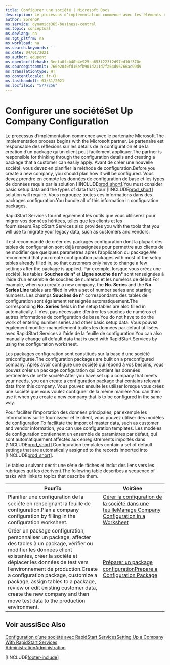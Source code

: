 ```yaml
---
title: Configurer une société | Microsoft Docs
description: Le processus d’implémentation commence avec les éléments requis par la solution Business Central. Vous regroupez toutes ces informations dans des packages configuration.
author: SorenGP
ms.service: dynamics365-business-central
ms.topic: conceptual
ms.devlang: na
ms.tgt_pltfrm: na
ms.workload: na
ms.search.keywords: ''
ms.date: 04/01/2021
ms.author: edupont
ms.openlocfilehash: 3eefa0fcb40b4e925ca653f223f2d97ed10f370e
ms.sourcegitcommit: 766e2840fd16efb901d211d7fa64d96766ac99d9
ms.translationtype: HT
ms.contentlocale: fr-CH
ms.lasthandoff: 03/31/2021
ms.locfileid: "5777256"
---
```

# <a name="set-up-company-configuration"></a><span data-ttu-id="62cf4-104">Configurer une société</span><span class="sxs-lookup"><span data-stu-id="62cf4-104">Set Up Company Configuration</span></span>
<span data-ttu-id="62cf4-105">Le processus d’implémentation commence avec le partenaire Microsoft.</span><span class="sxs-lookup"><span data-stu-id="62cf4-105">The implementation process begins with the Microsoft partner.</span></span> <span data-ttu-id="62cf4-106">Le partenaire est responsable des réflexions sur les détails de la configuration et de la création d’un package qu’un client peut facilement appliquer.</span><span class="sxs-lookup"><span data-stu-id="62cf4-106">The partner is responsible for thinking through the configuration details and creating a package that a customer can easily apply.</span></span> <span data-ttu-id="62cf4-107">Avant de créer une nouvelle société, vous devez en planifier la méthode de configuration.</span><span class="sxs-lookup"><span data-stu-id="62cf4-107">Before you create a new company, you should plan how it will be configured.</span></span> <span data-ttu-id="62cf4-108">Vous devez prendre en compte les données de configuration de base et les types de données requis par la solution [!INCLUDE[prod_short](includes/prod_short.md)].</span><span class="sxs-lookup"><span data-stu-id="62cf4-108">You must consider basic setup data and the types of data that your [!INCLUDE[prod_short](includes/prod_short.md)] solution will require.</span></span> <span data-ttu-id="62cf4-109">Vous regroupez toutes ces informations dans des packages configuration.</span><span class="sxs-lookup"><span data-stu-id="62cf4-109">You bundle all of this information in configuration packages.</span></span>

<span data-ttu-id="62cf4-110">RapidStart Services fournit également les outils que vous utiliserez pour migrer vos données héritées, telles que les clients et les fournisseurs.</span><span class="sxs-lookup"><span data-stu-id="62cf4-110">RapidStart Services also provides you with the tools that you will use to migrate your legacy data, such as customers and vendors.</span></span>  

<span data-ttu-id="62cf4-111">Il est recommandé de créer des packages configuration dont la plupart des tables de configuration sont déjà renseignées pour permettre aux clients de ne modifier que quelques paramètres après l’application du package.</span><span class="sxs-lookup"><span data-stu-id="62cf4-111">We recommend that you create configuration packages with most of the setup tables already filled in, so that customers only have to change a few settings after the package is applied.</span></span> <span data-ttu-id="62cf4-112">Par exemple, lorsque vous créez une société, les tables **Souches de n°** et **Ligne souche de n°** sont renseignées à l’aide d’un ensemble de souches de numéros et les numéros de début.</span><span class="sxs-lookup"><span data-stu-id="62cf4-112">For example, when you create a new company, the **No. Series** and the **No. Series Line** tables are filled in with a set of number series and starting numbers.</span></span> <span data-ttu-id="62cf4-113">Les champs **Souches de n°** correspondants des tables de configuration sont également renseignés automatiquement.</span><span class="sxs-lookup"><span data-stu-id="62cf4-113">The corresponding **No. Series** fields in the setup tables are also filled in automatically.</span></span> <span data-ttu-id="62cf4-114">Il n’est pas nécessaire d’entrer les souches de numéros et autres informations de configuration de base.</span><span class="sxs-lookup"><span data-stu-id="62cf4-114">You do not have to do the work of entering number series and other basic setup data.</span></span> <span data-ttu-id="62cf4-115">Vous pouvez également modifier manuellement toutes les données par défaut utilisées avec RapidStart Services à l’aide de la feuille de configuration.</span><span class="sxs-lookup"><span data-stu-id="62cf4-115">You can also manually change all default data that is used with RapidStart Services by using the configuration worksheet.</span></span>  

<span data-ttu-id="62cf4-116">Les packages configuration sont constitués sur la base d’une société préconfigurée.</span><span class="sxs-lookup"><span data-stu-id="62cf4-116">The configuration packages are built on a preconfigured company.</span></span> <span data-ttu-id="62cf4-117">Après avoir configuré une société qui répond à vos besoins, vous pouvez créer un package configuration qui contient les données pertinentes de cette société.</span><span class="sxs-lookup"><span data-stu-id="62cf4-117">After you have set up a company that meets your needs, you can create a configuration package that contains relevant data from this company.</span></span> <span data-ttu-id="62cf4-118">Vous pouvez ensuite les utiliser lorsque vous créez une société que vous voulez configurer de la même manière.</span><span class="sxs-lookup"><span data-stu-id="62cf4-118">You can then use it when you create a new company that is to be configured in the same way.</span></span>  

<span data-ttu-id="62cf4-119">Pour faciliter l’importation des données principales, par exemple les informations sur le fournisseur et le client, vous pouvez utiliser des modèles de configuration.</span><span class="sxs-lookup"><span data-stu-id="62cf4-119">To facilitate the import of master data, such as customer and vendor information, you can use configuration templates.</span></span> <span data-ttu-id="62cf4-120">Les modèles de configuration contiennent un ensemble de paramètres par défaut, qui sont automatiquement affectés aux enregistrements importés dans [!INCLUDE[prod_short](includes/prod_short.md)].</span><span class="sxs-lookup"><span data-stu-id="62cf4-120">Configuration templates contain a set of default settings that are automatically assigned to the records imported into [!INCLUDE[prod_short](includes/prod_short.md)].</span></span>

<span data-ttu-id="62cf4-121">Le tableau suivant décrit une série de tâches et inclut des liens vers les rubriques qui les décrivent.</span><span class="sxs-lookup"><span data-stu-id="62cf4-121">The following table describes a sequence of tasks with links to topics that describe them.</span></span>

|<span data-ttu-id="62cf4-122">**Pour**</span><span class="sxs-lookup"><span data-stu-id="62cf4-122">**To**</span></span>|<span data-ttu-id="62cf4-123">**Voir**</span><span class="sxs-lookup"><span data-stu-id="62cf4-123">**See**</span></span>|  
|------------|-------------|  
|<span data-ttu-id="62cf4-124">Planifier une configuration de la société en renseignant la feuille de configuration.</span><span class="sxs-lookup"><span data-stu-id="62cf4-124">Plan a company configuration by filling in the configuration worksheet.</span></span>|[<span data-ttu-id="62cf4-125">Gérer la configuration de la société dans une feuille</span><span class="sxs-lookup"><span data-stu-id="62cf4-125">Manage Company Configuration in a Worksheet</span></span>](admin-how-to-manage-company-configuration-in-a-worksheet.md)|  
|<span data-ttu-id="62cf4-126">Créer un package configuration, personnaliser un package, affecter des tables à un package, vérifier ou modifier les données client existantes, créer la société et déplacer les données de test vers l’environnement de production.</span><span class="sxs-lookup"><span data-stu-id="62cf4-126">Create a configuration package, customize a package, assign tables to a package, review or edit existing customer data, create the new company and then move test data to the production environment.</span></span>|[<span data-ttu-id="62cf4-127">Préparer un package configuration</span><span class="sxs-lookup"><span data-stu-id="62cf4-127">Prepare a Configuration Package</span></span>](admin-how-to-prepare-a-configuration-package.md)| 

## <a name="see-also"></a><span data-ttu-id="62cf4-128">Voir aussi</span><span class="sxs-lookup"><span data-stu-id="62cf4-128">See Also</span></span>  
[<span data-ttu-id="62cf4-129">Configuration d’une société avec RapidStart Services</span><span class="sxs-lookup"><span data-stu-id="62cf4-129">Setting Up a Company With RapidStart Services</span></span>](admin-set-up-a-company-with-rapidstart.md)  
[<span data-ttu-id="62cf4-130">Administration</span><span class="sxs-lookup"><span data-stu-id="62cf4-130">Administration</span></span>](admin-setup-and-administration.md)


[!INCLUDE[footer-include](includes/footer-banner.md)]